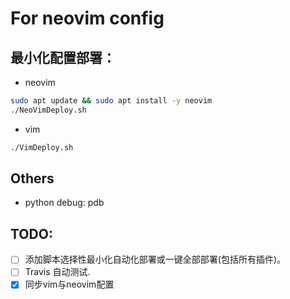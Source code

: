 # For neovim config
## 最小化配置部署：
* neovim
```bash
sudo apt update && sudo apt install -y neovim
./NeoVimDeploy.sh
```
* vim
```bash
./VimDeploy.sh
```
## Others
* python debug: pdb
## TODO:
* [ ] 添加脚本选择性最小化自动化部署或一键全部部署(包括所有插件)。
* [ ] Travis 自动测试.
* [x] 同步vim与neovim配置
